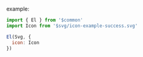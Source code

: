 example:

```js
import { El } from '$common'
import Icon from '$svg/icon-example-success.svg'

El(Svg, {
  icon: Icon
})
```
